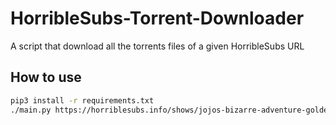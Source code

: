 # HorribleSubs-Torrent-Downloader
A script that download all the torrents files of a given HorribleSubs URL

## How to use
``` bash
pip3 install -r requirements.txt
./main.py https://horriblesubs.info/shows/jojos-bizarre-adventure-golden-wind/ -q 1080p
```
